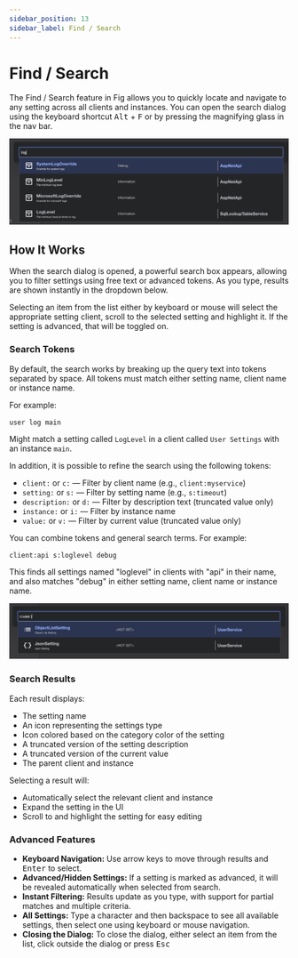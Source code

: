 ```yaml
---
sidebar_position: 13
sidebar_label: Find / Search
---
```


# Find / Search

The Find / Search feature in Fig allows you to quickly locate and navigate to any setting across all clients and instances. You can open the search dialog using the keyboard shortcut <kbd>Alt</kbd> + <kbd>F</kbd> or by pressing the magnifying glass in the nav bar.

![Find](./img/find-basic.png)

## How It Works

When the search dialog is opened, a powerful search box appears, allowing you to filter settings using free text or advanced tokens. As you type, results are shown instantly in the dropdown below.

Selecting an item from the list either by keyboard or mouse will select the appropriate setting client, scroll to the selected setting and highlight it. If the setting is advanced, that will be toggled on.

### Search Tokens

By default, the search works by breaking up the query text into tokens separated by space. All tokens must match either setting name, client name or instance name.

For example:

```text
user log main
```

Might match a setting called `LogLevel` in a client called `User Settings` with an instance `main`.

In addition, it is possible to refine the search using the following tokens:

- `client:` or `c:` — Filter by client name (e.g., `client:myservice`)
- `setting:` or `s:` — Filter by setting name (e.g., `s:timeout`)
- `description:` or `d:` — Filter by description text (truncated value only)
- `instance:` or `i:` — Filter by instance name
- `value:` or `v:` — Filter by current value (truncated value only)

You can combine tokens and general search terms. For example:

```text
client:api s:loglevel debug
```

This finds all settings named "loglevel" in clients with "api" in their name, and also matches "debug" in either setting name, client name or instance name.

![Find Syntax](./img/find-search-syntax.png)

### Search Results

Each result displays:

- The setting name
- An icon representing the settings type
- Icon colored based on the category color of the setting
- A truncated version of the setting description
- A truncated version of the current value
- The parent client and instance

Selecting a result will:

- Automatically select the relevant client and instance
- Expand the setting in the UI
- Scroll to and highlight the setting for easy editing

### Advanced Features

- **Keyboard Navigation:** Use arrow keys to move through results and <kbd>Enter</kbd> to select.
- **Advanced/Hidden Settings:** If a setting is marked as advanced, it will be revealed automatically when selected from search.
- **Instant Filtering:** Results update as you type, with support for partial matches and multiple criteria.
- **All Settings:** Type a character and then backspace to see all available settings, then select one using keyboard or mouse navigation.
- **Closing the Dialog:** To close the dialog, either select an item from the list, click outside the dialog or press <kbd>Esc</kbd>
